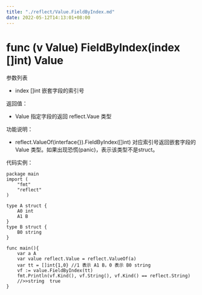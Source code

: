 ```yaml
---
title: "./reflect/Value.FieldByIndex.md"
date: 2022-05-12T14:13:01+08:00
---
```

# func (v Value) FieldByIndex(index []int) Value

参数列表

- index []int 嵌套字段的索引号

返回值：

- Value  指定字段的返回 reflect.Vaue 类型

功能说明：

- reflect.ValueOf(interface{}).FieldByIndex([]int) 对应索引号返回嵌套字段的 Value 类型。如果出现恐慌(panic)，表示该类型不是struct。

代码实例：
	
	package main
	import (
	    "fmt"
	    "reflect"
	)
	
	type A struct {
		A0 int
		A1 B
	}
	type B struct {
		B0 string
	}
	
	func main(){
		var a A
		var value reflect.Value = reflect.ValueOf(a)
		var tt = []int{1,0} //1 表示 A1 B，0 表示 B0 string
		vf := value.FieldByIndex(tt)
		fmt.Println(vf.Kind(), vf.String(), vf.Kind() == reflect.String)
		//>>string  true
	}
